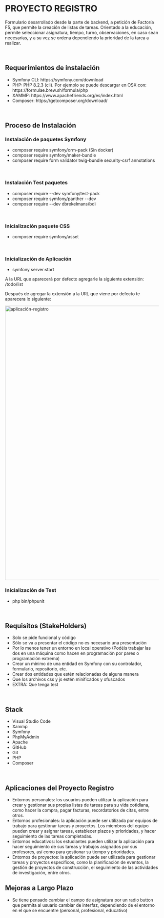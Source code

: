 <h1>PROYECTO REGISTRO</h1>
<p>Formulario desarrollado desde la parte de backend, a petición de Factoría F5, que permite la creación de listas de tareas. Orientado a la educación, permite seleccionar asignatura, tiempo, turno, observaciones, en caso sean necesarias, y a su vez se ordena dependiendo la prioridad de la tarea a realizar. </p>
<br>
<h2>Requerimientos de instalación</h2>
<ul>
  <li>Symfony CLI: https://symfony.com/download</li>
  <li>PHP: PHP 8.2.3 (cli). Por ejemplo se puede descargar en OSX con: https://formulae.brew.sh/formula/php</li>
  <li>XAMMP: https://www.apachefriends.org/es/index.html</li>
  <li>Composer: https://getcomposer.org/download/</li>
</ul>
<br>
<h2>Proceso de Instalación</h2>
<h3>Instalación de paquetes Symfony</h3>
<ul>
  <li>composer require symfony/orm-pack (Sin docker)</li>
  <li>composer require symfony/maker-bundle</li>
  <li>composer require form validator twig-bundle security-csrf annotations</li>
</ul>
<br>
<h3>Instalación Test paquetes</h3>
<ul>
  <li>composer require --dev symfony/test-pack</li>
  <li>composer require symfony/panther --dev</li>
  <li>composer require --dev dbrekelmans/bdi</li>
</ul>
<br>
<h3>Inicialización paquete CSS</h3>
  <ul>
  <li>composer require symfony/asset</li>
</ul>
<br>
<h3>Inicialización de Aplicación</h3>
  <ul>
  <li>symfony server:start</li>
</ul>
<p>A la URL que aparecerá por defecto agregarle la siguiente extensión: /todo/list</p>
<p>Después de agregar la extensión a la URL que  viene por  defecto te aparecera lo siguiente: </p>

<img  width="895" alt="aplicación-registro" src="https://github.com/thania2004/images-github/blob/acc07c5600d567a45b8f8a3e4056b78fd8193ea0/aplicaci%C3%B3n-registro.png">



<br>
<h3>Inicialización de Test</h3>
  <ul>
  <li> php bin/phpunit</li>
</ul>
<br>
<h2>Requisitos (StakeHolders)</h2>
<ul>
  <li>Solo se pide funcional y código</li>
  <li>Sólo se va a presentar el código no es necesario una presentación</li>
  <li>Por lo menos tener un entorno en local operativo (Podéis trabajar las dos en una máquina como hacen en programación por pares o programación extrema)</li>
  <li>Crear un mínimo de una entidad en Symfony con su controlador, formulario, repositorio, etc.</li>
  <li>Crear dos entidades que estén relacionadas de alguna manera</li>
  <li>Que los archivos css y js estén minificados y ofuscados</li>
  <li>EXTRA: Que tenga test</li>
</ul>
<br>
<h2>Stack</h2>
<ul>
  <li>Visual Studio Code</li>
  <li>Xammp</li>
  <li>Symfony</li>
  <li>PhpMyAdmin</li>
  <li>Apache</li>
  <li>GitHub</li>
  <li>Git</li>
  <li>PHP</li>
  <li>Composer</li>
</ul>
<br>
<h2>Aplicaciones del Proyecto Registro</h2>
<ul>
  <li>Entornos personales: los usuarios pueden utilizar la aplicación para crear y gestionar sus propias listas de tareas para su vida cotidiana, como hacer la compra, pagar facturas, recordatorios de citas, entre otros.</li>
  <li>Entornos profesionales: la aplicación puede ser utilizada por equipos de trabajo para gestionar tareas y proyectos. Los miembros del equipo pueden crear y asignar tareas, establecer plazos y prioridades, y hacer seguimiento de las tareas completadas.</li>
  <li>Entornos educativos: los estudiantes pueden utilizar la aplicación para hacer seguimiento de sus tareas y trabajos asignados por sus profesores, así como para gestionar su tiempo y prioridades.</li>
  <li>Entornos de proyectos: la aplicación puede ser utilizada para gestionar tareas y proyectos específicos, como la planificación de eventos, la gestión de proyectos de construcción, el seguimiento de las actividades de investigación, entre otros.</li>
</ul>
<h2>Mejoras a Largo Plazo</h2>
<ul>
  <li>Se tiene pensado cambiar el campo de asignatura por un radio button que permita al usuario cambiar de interfaz, dependiendo de el entorno en el que se encuentre (personal, profesional, educativo)</li>
</ul>


